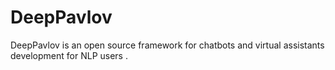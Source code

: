 # DeepPavlov
DeepPavlov is an open source framework for chatbots and virtual assistants development for NLP users .
